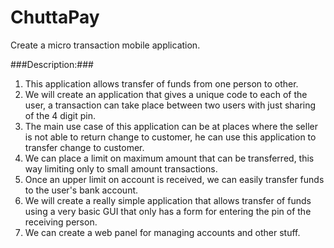 ChuttaPay
=========

Create a micro transaction mobile application.

###Description:###

1. This application allows transfer of funds from one person to other.
2.  We will create an application that gives a unique code to each  of the user, a transaction can take place between two users with just  sharing of the 4 digit pin.
3. The main use case of this  application can be at places where the seller is not able to return  change to customer, he can use this application to transfer change to  customer.
4. We can place a limit on maximum amount that can be transferred, this way limiting only to small amount transactions.
5. Once an upper limit on account is received, we can easily transfer funds to the user's bank account.
6. We will create a really simple application that allows transfer  of funds using a very basic GUI that only has a form for entering the  pin of the receiving person.
7. We can create a web panel for managing accounts and other stuff.
